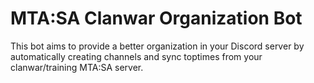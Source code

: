 # MTA:SA Clanwar Organization Bot

This bot aims to provide a better organization in your Discord server by automatically creating channels and sync toptimes from your clanwar/training MTA:SA server.
